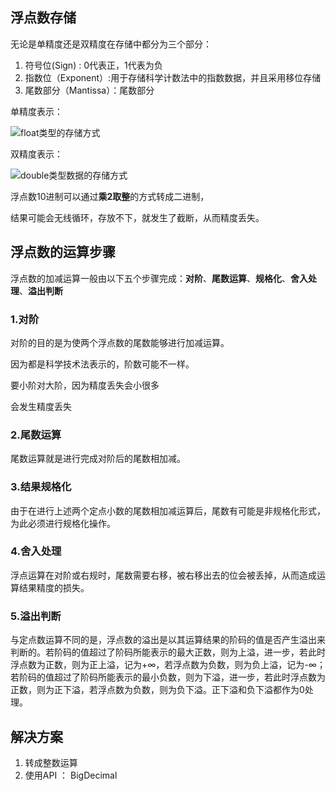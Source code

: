 ## 浮点数存储

 无论是单精度还是双精度在存储中都分为三个部分：

1. 符号位(Sign) : 0代表正，1代表为负
2. 指数位（Exponent）:用于存储科学计数法中的指数数据，并且采用移位存储
3. 尾数部分（Mantissa）：尾数部分

单精度表示：

![float类型的存储方式](http://note.youdao.com/yws/public/resource/7d81e6a39024a96dd86efacf29f4ca80/xmlnote/WEBRESOURCE47bef3dfe9eb4249ba823bacf3155a17/2005)



双精度表示：

![double类型数据的存储方式](http://note.youdao.com/yws/public/resource/7d81e6a39024a96dd86efacf29f4ca80/xmlnote/WEBRESOURCE7068bb0297e5496483968e5c2c3aad74/2004)



浮点数10进制可以通过**乘2取整**的方式转成二进制，

结果可能会无线循环，存放不下，就发生了截断，从而精度丢失。



## 浮点数的运算步骤

浮点数的加减运算一般由以下五个步骤完成：**对阶**、**尾数运算**、**规格化**、**舍入处理**、**溢出判断**



### 1.对阶

对阶的目的是为使两个浮点数的尾数能够进行加减运算。

因为都是科学技术法表示的，阶数可能不一样。

要小阶对大阶，因为精度丢失会小很多



会发生精度丢失



### 2.尾数运算

尾数运算就是进行完成对阶后的尾数相加减。



### 3.结果规格化

由于在进行上述两个定点小数的尾数相加减运算后，尾数有可能是非规格化形式，为此必须进行规格化操作。



### 4.舍入处理

浮点运算在对阶或右规时，尾数需要右移，被右移出去的位会被丢掉，从而造成运算结果精度的损失。



### 5.溢出判断

与定点数运算不同的是，浮点数的溢出是以其运算结果的阶码的值是否产生溢出来判断的。若阶码的值超过了阶码所能表示的最大正数，则为上溢，进一步，若此时浮点数为正数，则为正上溢，记为+∞，若浮点数为负数，则为负上溢，记为-∞；若阶码的值超过了阶码所能表示的最小负数，则为下溢，进一步，若此时浮点数为正数，则为正下溢，若浮点数为负数，则为负下溢。正下溢和负下溢都作为0处理。





## 解决方案

1. 转成整数运算
2. 使用API ： BigDecimal
